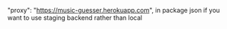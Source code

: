 "proxy": "https://music-guesser.herokuapp.com",
in package json if you want to use staging backend rather than local